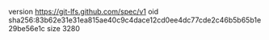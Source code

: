 version https://git-lfs.github.com/spec/v1
oid sha256:83b62e31e31ea815ae40c9c4dace12cd0ee4dc77cde2c46b5b65b1e29be56e1c
size 3280
